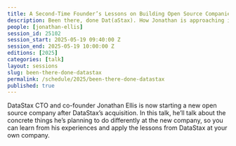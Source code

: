 ```yaml
---
title: A Second-Time Founder’s Lessons on Building Open Source Companies 
description: Been there, done Dat(aStax). How Jonathan is approaching it this time around.
people: [jonathan-ellis]
session_id: 25102
session_start: 2025-05-19 09:40:00 Z
session_end: 2025-05-19 10:00:00 Z
editions: [2025]
categories: [talk]
layout: sessions
slug: been-there-done-datastax
permalink: /schedule/2025/been-there-done-datastax
published: true
---
```


DataStax CTO and co-founder Jonathan Ellis is now starting a new open source company after DataStax’s 
acquisition. In this talk, he’ll talk about the concrete things he’s planning to do differently at the new 
company, so you can learn from his experiences and apply the lessons from DataStax at your own company. 

